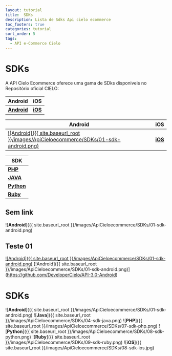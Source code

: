 ```yaml
---
layout: tutorial
title:  SDKs
description: Lista de Sdks Api cielo ecommerce
toc_footers: true
categories: tutorial
sort_order: 5
tags:
  - API e-Commerce Cielo
---
```


# SDKs

A API Cielo Ecommerce oferece uma gama de SDks disponiveis no Repositório oficial CIELO:

|Android                                                           |iOS                                                               |
|----------------------------------------------------------------- |------------------------------------------------------------------|
|[**Android**](https://github.com/DeveloperCielo/API-3.0-Android)  |[**iOS**](https://github.com/DeveloperCielo/API-3.0-iOS)          |

|Android                                                           |iOS                                                               |
|----------------------------------------------------------------- |------------------------------------------------------------------|
|[![Android]({{ site.baseurl_root }}/images/ApiCieloecommerce/SDKs/01-sdk-android.png)](https://github.com/DeveloperCielo/API-3.0-Android) |[**iOS**](https://github.com/DeveloperCielo/API-3.0-iOS)          |

|SDK|
|---|
|[**PHP**](https://github.com/DeveloperCielo/API-3.0-PHP)          |
|[**JAVA**](https://github.com/DeveloperCielo/API-3.0-Java)        |
|[**Python**](https://github.com/DeveloperCielo/API-3.0-Python)    |
|[**Ruby**](https://github.com/DeveloperCielo/API-3.0-Ruby)        |

## Sem link 

![**Android**]({{ site.baseurl_root }}/images/ApiCieloecommerce/SDKs/01-sdk-android.png)

## Teste 01

[![Android]({{ site.baseurl_root }}/images/ApiCieloecommerce/SDKs/01-sdk-android.png)](https://github.com/DeveloperCielo/API-3.0-Android)
[!Android]({{ site.baseurl_root }}/images/ApiCieloecommerce/SDKs/01-sdk-android.png)](https://github.com/DeveloperCielo/API-3.0-Android)

# SDKs

![**Android**]({{ site.baseurl_root }}/images/ApiCieloecommerce/SDKs/01-sdk-android.png)
![**Java**]({{ site.baseurl_root }}/images/ApiCieloecommerce/SDKs/04-sdk-java.png)
![**PHP**]({{ site.baseurl_root }}/images/ApiCieloecommerce/SDKs/07-sdk-php.png)
![**Python**]({{ site.baseurl_root }}/images/ApiCieloecommerce/SDKs/08-sdk-python.png)
![**Ruby**]({{ site.baseurl_root }}/images/ApiCieloecommerce/SDKs/09-sdk-ruby.png)
![**iOS**]({{ site.baseurl_root }}/images/ApiCieloecommerce/SDKs/08-sdk-ios.jpg)
